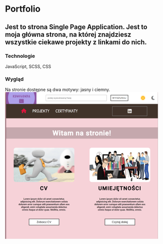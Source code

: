 # Portfolio
## Jest to strona Single Page Application. Jest to moja główna strona, na której znajdziesz wszystkie ciekawe projekty z linkami do nich. 

### Technologie
JavaScript, SCSS, CSS

### Wygląd
Na stronie dostępne są dwa motywy: jasny i ciemny.
![image](img/Page.png)